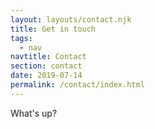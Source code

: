 ```yaml
---
layout: layouts/contact.njk
title: Get in touch
tags:
  - nav
navtitle: Contact
section: contact
date: 2019-07-14
permalink: /contact/index.html
---
```

What's up?
